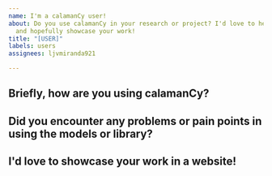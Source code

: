 ```yaml
---
name: I'm a calamanCy user!
about: Do you use calamanCy in your research or project? I'd love to hear from you
  and hopefully showcase your work!
title: "[USER]"
labels: users
assignees: ljvmiranda921

---
```


## Briefly, how are you using calamanCy?

## Did you encounter any problems or pain points in using the models or library?

## I'd love to showcase your work in a website!

<!-- Feel free to add a link of your work / publication here so I can add it to the growing list of calamanCy users! -->
